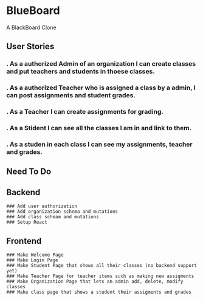# BlueBoard
A BlackBoard Clone

## User Stories
### . As a authorized Admin of an organization I can create classes and put teachers and students in thoese classes.
### . As a authorized Teacher who is assigned a class by a admin, I can post assignments and student grades.
### . As a Teacher I can create assignments for grading.
### . As a Stident I can see all the classes I am in and link to them.
### . As a studen in each class I can see my assignments, teacher and grades.

## Need To Do
## Backend 
    ### Add user authorization
    ### Add organization schema and mutations 
    ### Add class scheam and mutations
    ### Setup React
    
## Frontend
    ### Make Welcome Page
    ### Make Login Page
    ### Make Student Page that shows all their classes (no backend support yet)
    ### Make Teacher Page for teacher items such as making new assigments
    ### Make Organization Page that lets an admin add, delete, modify classes
    ### Make class page that shows a student their assigments and grades